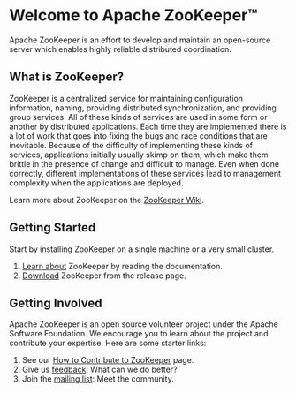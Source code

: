 # Welcome to Apache ZooKeeper&trade;

Apache ZooKeeper is an effort to develop and maintain an open-source server which enables highly
reliable distributed coordination.

## What is ZooKeeper?

ZooKeeper is a centralized service for maintaining configuration information, naming, providing
distributed synchronization, and providing group services. All of these kinds of services are used
in some form or another by distributed applications. Each time they are implemented there is a lot
of work that goes into fixing the bugs and race conditions that are inevitable. Because of the
difficulty of implementing these kinds of services, applications initially usually skimp on them,
which make them brittle in the presence of change and difficult to manage. Even when done correctly,
different implementations of these services lead to management complexity when the applications are deployed.

Learn more about ZooKeeper on the [ZooKeeper Wiki](https://cwiki.apache.org/confluence/display/ZOOKEEPER/Index).

## Getting Started

Start by installing ZooKeeper on a single machine or a very small cluster.

1. [Learn about](doc/current/index.html) ZooKeeper by reading the documentation.
1. [Download](releases.html) ZooKeeper from the release page.

## Getting Involved

Apache ZooKeeper is an open source volunteer project under the Apache Software Foundation.
We encourage you to learn about the project and contribute your expertise. Here are some starter links:

1. See our [How to Contribute to ZooKeeper](https://cwiki.apache.org/confluence/display/ZOOKEEPER/HowToContribute) page.
1. Give us [feedback](https://issues.apache.org/jira/browse/ZOOKEEPER): What can we do better?
1. Join the [mailing list](lists.html): Meet the community.
